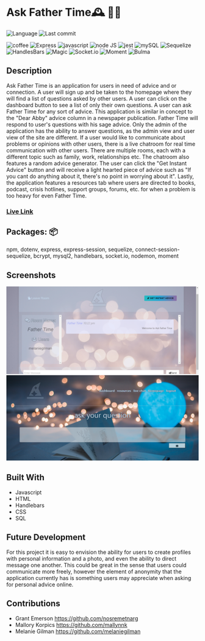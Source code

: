 # Ask Father Time🕰 👴🏻

![Language](https://img.shields.io/github/languages/top/nosremetnarg/askFatherTime)
![Last commit](https://img.shields.io/github/last-commit/nosremetnarg/askFatherTime)

![coffee](https://img.shields.io/badge/-coffee-red) ![Express](https://img.shields.io/badge/-Express.js-orange) ![javascript](https://img.shields.io/badge/-javascript-green) ![node JS](https://img.shields.io/badge/-nodeJS-yellowgreen) ![jest](https://img.shields.io/badge/-jest-yellow) ![mySQL](https://img.shields.io/badge/-MySQL-red) ![Sequelize](https://img.shields.io/badge/-Sequelize-blue) ![HandlesBars](https://img.shields.io/badge/-HandleBars-grey) ![Magic](https://img.shields.io/badge/-Magic-white) ![Socket.io](https://img.shields.io/badge/-Socket.io-yellow) ![Moment](https://img.shields.io/badge/-Moment-pink) ![Bulma](https://img.shields.io/badge/-Bulma-orange)

## Description
Ask Father Time is an application for users in need of advice and or connection.  A user will sign up and be taken to the homepage where they will find a list of questions asked by other users.  A user can click on the dashboard button to see a list of only their own questions.  A user can ask Father Time for any sort of advice.  This application is similar in concept to the "Dear Abby" advice column in a newspaper publication. Father Time will respond to user's questions with his sage advice. Only the admin of the application has the ability to answer questions, as the admin view and user view of the site are different.  If a user would like to communicate about problems or opinions with other users, there is a live chatroom for real time communication with other users.  There are multiple rooms, each with a different topic such as family, work, relationships etc.  The chatroom also features a random advice generator.  The user can click the "Get Instant Advice" button and will receive a light hearted piece of advice such as "If you cant do anything about it, there's no point in worrying about it".  Lastly, the application features a resources tab where users are directed to books, podcast, crisis hotlines, support groups, forums, etc. for when a problem is too heavy for even Father Time.  

### [Live Link](https://mighty-meadow-10557.herokuapp.com/) ###

## Packages: 📦
npm, dotenv, express, express-session, sequelize, connect-session-sequelize, bcrypt, mysql2, handlebars, socket.io, nodemon, moment

## Screenshots
 ![Screenshot of live chat](/public/img/livechat.png)
 ![Screenshot of question form](/public/img/questionview.png)

## Built With
* Javascript
* HTML
* Handlebars
* CSS
* SQL

## Future Development
For this project it is easy to envision the ability for users to create profiles with personal information and a photo, and even the ability to direct message one another.  This could be great in the sense that users could communicate more freely, however the element of anonymity that the application currently has is something users may appreciate when asking for personal advice online.

## Contributions
* Grant Emerson https://github.com/nosremetnarg
* Mallory Korpics https://github.com/mallynnk
* Melanie Gilman https://github.com/melaniegilman



